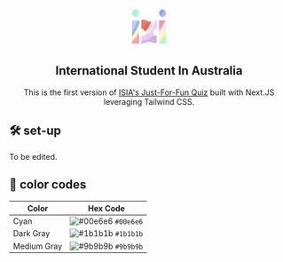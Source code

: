 <p align="center">
  <img src="assets/logo-loading.png" alt="Icon" width="70" height="70">
</p>
<h2 align="center">
  <strong>International Student In Australia</strong>
</h2>

<p align="center">This is the first version of <a href="https://yvonneyang.me">ISIA's Just-For-Fun Quiz</a> built with Next.JS leveraging Tailwind CSS.</p>

## 🛠️ set-up

To be edited.

## 🎨 color codes

| Color       | Hex Code                                                                  |
| ----------- | ------------------------------------------------------------------------- |
| Cyan        | ![#00e6e6](https://via.placeholder.com/15/00e6e6/000000?text=+) `#00e6e6` |
| Dark Gray   | ![#1b1b1b](https://via.placeholder.com/15/1b1b1b/000000?text=+) `#1b1b1b` |
| Medium Gray | ![#9b9b9b](https://via.placeholder.com/15/9b9b9b/000000?text=+) `#9b9b9b` |
